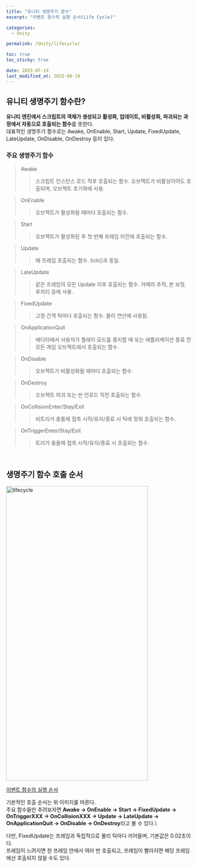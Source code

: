 ```yaml
---
title: "유니티 생명주기 함수"
excerpt: "이벤트 함수의 실행 순서(Life Cycle)"

categories:
  - Unity

permalink: /Unity/lifecycle/

toc: true
toc_sticky: true

date: 2025-07-19
last_modified_at: 2025-08-19
---
```


## 유니티 생명주기 함수란?

**유니티 엔진에서 스크립트의 객체가 생성되고 활성화, 업데이트, 비활성화, 파괴되는 과정에서 자동으로 호출되는 함수**를 뜻한다.\
대표적인 생명주기 함수로는 Awake, OnEnable, Start, Update, FixedUpdate, LateUpdate, OnDisable, OnDestroy 등이 있다.

### 주요 생명주기 함수

> Awake
>> 스크립트 인스턴스 로드 직후 호출되는 함수. 오브젝트가 비활성이어도 호출되며, 오브젝트 초기화에 사용.

> OnEnable
>> 오브젝트가 활성화될 때마다 호출되는 함수.

> Start
>> 오브젝트가 활성화된 후 첫 번째 프레임 이전에 호출되는 함수.

> Update
>> 매 프레임 호출되는 함수. tick()과 동일.

> LateUpdate
>> 같은 프레임의 모든 Update 이후 호출되는 함수. 카메라 추적, 본 보정, 후처리 등에 사용.

> FixedUpdate
>> 고정 간격 틱마다 호출되는 함수. 물리 연산에 사용됨.

> OnApplicationQuit
>> 에디터에서 사용자가 플레이 모드를 중지할 때 또는 애플리케이션 종료 전 모든 게임 오브젝트에서 호출되는 함수. 

> OnDisable
>> 오브젝트가 비활성화될 때마다 호출되는 함수.

> OnDestroy
>> 오브젝트 파괴 또는 씬 언로드 직전 호출되는 함수.

> OnCollisionEnter/Stay/Exit
>> 비트리거 충돌체 접촉 시작/유지/종료 시 틱에 맞춰 호출되는 함수.

> OnTriggerEnter/Stay/Exit
>> 트리거 충돌체 접촉 시작/유지/종료 시 호출되는 함수.

<br>

## 생명주기 함수 호출 순서

<img width="384" height="799" alt="lifecycle" src="https://github.com/user-attachments/assets/7d82241c-e02f-4c69-89a8-cf831e6c6356" />

[이벤트 함수의 실행 순서](https://docs.unity3d.com/kr/2019.4/Manual/ExecutionOrder.html)

기본적인 호출 순서는 위 이미지를 따른다.\
주요 함수들만 추려보자면 **Awake -> OnEnable -> Start -> FixedUpdate -> OnTriggerXXX
-> OnCollisionXXX -> Update -> LateUpdate -> OnApplicationQuit -> OnDisable -> OnDestroy**라고 볼 수 있다.\

다만, FixedUpdate는 프레임과 독립적으로 물리 틱마다 끼어들며, 기본값은 0.02초이다.\
프레임이 느려지면 한 프레임 안에서 여러 번 호출되고, 프레임이 빨라지면 해당 프레임에선 호출되지 않을 수도 있다.
